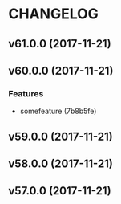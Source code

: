 # CHANGELOG



## v61.0.0 (2017-11-21)









## v60.0.0 (2017-11-21)


### Features
- somefeature (7b8b5fe)








## v59.0.0 (2017-11-21)









## v58.0.0 (2017-11-21)









## v57.0.0 (2017-11-21)









